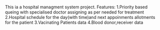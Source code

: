 This ia a hospital managment system project.
Features:
1.Priority based queing with specialised doctor assigning as per needed for treatment
2.Hospital schedule for the day(with time)and next appoinments allotments for the patient
3.Vacinating Patients data
4.Blood donor,receiver data

